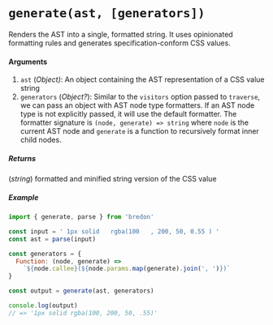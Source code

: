 # `generate(ast, [generators])`

Renders the AST into a single, formatted string. It uses opinionated formatting rules and generates specification-conform CSS values.

#### Arguments
1. `ast` (*Object)*: An object containing the AST representation of a CSS value string
2. `generators` (*Object?*): Similar to the `visitors` option passed to `traverse`, we can pass an object with AST node type formatters. If an AST node type is not explicitly passed, it will use the default formatter. The formatter signature is `(node, generate) => string` where `node` is the current AST node and `generate` is a function to recursively format inner child nodes.


##### Returns
(*string*) formatted and minified string version of the CSS value

##### Example

```javascript
import { generate, parse } from 'bredon'

const input = ' 1px solid   rgba(100   , 200, 50, 0.55 ) '
const ast = parse(input)

const generators = {
  Function: (node, generate) =>
    `${node.callee}(${node.params.map(generate).join(', ')})`
}

const output = generate(ast, generators)

console.log(output)
// => '1px solid rgba(100, 200, 50, .55)'
```
